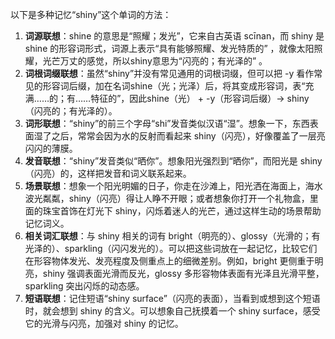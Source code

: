 以下是多种记忆“shiny”这个单词的方法：
1. **词源联想**：shine 的意思是“照耀；发光”，它来自古英语 scīnan，而 shiny 是 shine 的形容词形式，词源上表示“具有能够照耀、发光特质的” ，就像太阳照耀，光芒万丈的感觉，所以shiny意思为“闪亮的；有光泽的” 。 
2. **词根词缀联想**：虽然“shiny”并没有常见通用的词根词缀，但可以把 -y 看作常见的形容词后缀，加在名词shine（光；光泽）后，将其变成形容词，表“充满……的；有……特征的”，因此shine（光） + -y（形容词后缀）→ shiny（闪亮的；有光泽的）。 
3. **词形联想**：“shiny”的前三个字母“shi”发音类似汉语“湿”。想象一下，东西表面湿了之后，常常会因为水的反射而看起来 shiny（闪亮），好像覆盖了一层亮闪闪的薄膜。
4. **发音联想**：“shiny”发音类似“晒你”。想象阳光强烈到“晒你”，而阳光是 shiny（闪亮）的，这样把发音和词义联系起来。 
5. **场景联想**：想象一个阳光明媚的日子，你走在沙滩上，阳光洒在海面上，海水波光粼粼，shiny（闪亮）得让人睁不开眼；或者想象你打开一个礼物盒，里面的珠宝首饰在灯光下 shiny，闪烁着迷人的光芒，通过这样生动的场景帮助记忆词义。 
6. **相关词汇联想**：与 shiny 相关的词有 bright（明亮的）、glossy（光滑的；有光泽的）、sparkling（闪闪发光的）。可以把这些词放在一起记忆，比较它们在形容物体发光、发亮程度及侧重点上的细微差别。例如，bright 更侧重于明亮，shiny 强调表面光滑而反光，glossy 多形容物体表面有光泽且光滑平整，sparkling 突出闪烁的动态感。 
7. **短语联想**：记住短语“shiny surface”（闪亮的表面），当看到或想到这个短语时，就会想到 shiny 的含义。可以想象自己抚摸着一个 shiny surface，感受它的光滑与闪亮，加强对 shiny 的记忆。 